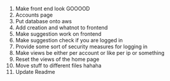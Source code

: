 1. Make front end look GOOOOD
2. Accounts page
3. Put database onto aws
4. Add creation and whatnot to frontend
5. Make suggestion work on frontend
6. Make suggestion check if you are logged in
7. Provide some sort of security measures for logging in
8. Make views be either per account or like per ip or something
9. Reset the views of the home page
10. Move stuff to different files hahaha
11. Update Readme

